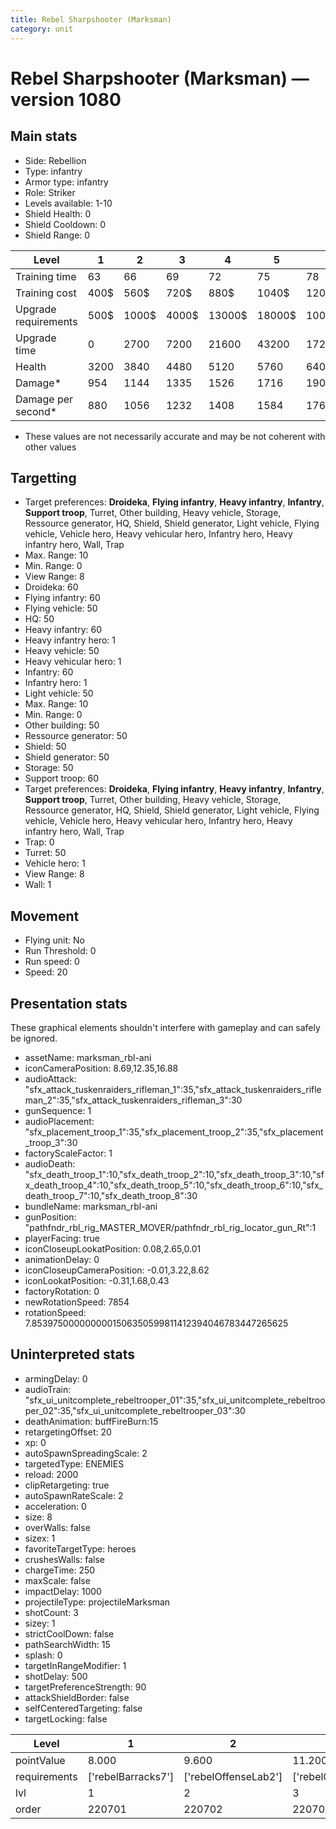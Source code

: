 ```yaml
---
title: Rebel Sharpshooter (Marksman)
category: unit
---
```


# Rebel Sharpshooter (Marksman) — version 1080

## Main stats

  * Side: Rebellion
  * Type: infantry
  * Armor type: infantry
  * Role: Striker
  * Levels available: 1-10
  * Shield Health: 0
  * Shield Cooldown: 0
  * Shield Range: 0

|Level               |1   |2    |3    |4     |5     |6      |7      |8      |9       |10      |
|--------------------|----|-----|-----|------|------|-------|-------|-------|--------|--------|
|Training time       |63  |66   |69   |72    |75    |78     |81     |224    |232     |240     |
|Training cost       |400$|560$ |720$ |880$  |1040$ |1200$  |1360$  |1600$  |1680$   |1840$   |
|Upgrade requirements|500$|1000$|4000$|13000$|18000$|100000$|175000$|340000$|1000000$|2000000$|
|Upgrade time        |0   |2700 |7200 |21600 |43200 |172800 |259200 |432000 |604800  |864000  |
|Health              |3200|3840 |4480 |5120  |5760  |6400   |7040   |7680   |8320    |9600    |
|Damage*             |954 |1144 |1335 |1526  |1716  |1907   |2098   |2288   |2479    |2860    |
|Damage per second*  |880 |1056 |1232 |1408  |1584  |1760   |1936   |2112   |2288    |2640    |

* These values are not necessarily accurate and may be not coherent with other values

## Targetting

  * Target preferences: **Droideka**, **Flying infantry**, **Heavy infantry**, **Infantry**, **Support troop**, Turret, Other building, Heavy vehicle, Storage, Ressource generator, HQ, Shield, Shield generator, Light vehicle, Flying vehicle, Vehicle hero, Heavy vehicular hero, Infantry hero, Heavy infantry hero, Wall, Trap
  * Max. Range: 10
  * Min. Range: 0
  * View Range: 8
  * Droideka: 60
  * Flying infantry: 60
  * Flying vehicle: 50
  * HQ: 50
  * Heavy infantry: 60
  * Heavy infantry hero: 1
  * Heavy vehicle: 50
  * Heavy vehicular hero: 1
  * Infantry: 60
  * Infantry hero: 1
  * Light vehicle: 50
  * Max. Range: 10
  * Min. Range: 0
  * Other building: 50
  * Ressource generator: 50
  * Shield: 50
  * Shield generator: 50
  * Storage: 50
  * Support troop: 60
  * Target preferences: **Droideka**, **Flying infantry**, **Heavy infantry**, **Infantry**, **Support troop**, Turret, Other building, Heavy vehicle, Storage, Ressource generator, HQ, Shield, Shield generator, Light vehicle, Flying vehicle, Vehicle hero, Heavy vehicular hero, Infantry hero, Heavy infantry hero, Wall, Trap
  * Trap: 0
  * Turret: 50
  * Vehicle hero: 1
  * View Range: 8
  * Wall: 1

## Movement

  * Flying unit: No
  * Run Threshold: 0
  * Run speed: 0
  * Speed: 20

## Presentation stats

These graphical elements shouldn't interfere with gameplay and can safely be ignored.

  * assetName: marksman_rbl-ani
  * iconCameraPosition: 8.69,12.35,16.88
  * audioAttack: "sfx_attack_tuskenraiders_rifleman_1":35,"sfx_attack_tuskenraiders_rifleman_2":35,"sfx_attack_tuskenraiders_rifleman_3":30
  * gunSequence: 1
  * audioPlacement: "sfx_placement_troop_1":35,"sfx_placement_troop_2":35,"sfx_placement_troop_3":30
  * factoryScaleFactor: 1
  * audioDeath: "sfx_death_troop_1":10,"sfx_death_troop_2":10,"sfx_death_troop_3":10,"sfx_death_troop_4":10,"sfx_death_troop_5":10,"sfx_death_troop_6":10,"sfx_death_troop_7":10,"sfx_death_troop_8":30
  * bundleName: marksman_rbl-ani
  * gunPosition: "pathfndr_rbl_rig_MASTER_MOVER/pathfndr_rbl_rig_locator_gun_Rt":1
  * playerFacing: true
  * iconCloseupLookatPosition: 0.08,2.65,0.01
  * animationDelay: 0
  * iconCloseupCameraPosition: -0.01,3.22,8.62
  * iconLookatPosition: -0.31,1.68,0.43
  * factoryRotation: 0
  * newRotationSpeed: 7854
  * rotationSpeed: 7.8539750000000001506350599811412394046783447265625

## Uninterpreted stats

  * armingDelay: 0
  * audioTrain: "sfx_ui_unitcomplete_rebeltrooper_01":35,"sfx_ui_unitcomplete_rebeltrooper_02":35,"sfx_ui_unitcomplete_rebeltrooper_03":30
  * deathAnimation: buffFireBurn:15
  * retargetingOffset: 20
  * xp: 0
  * autoSpawnSpreadingScale: 2
  * targetedType: ENEMIES
  * reload: 2000
  * clipRetargeting: true
  * autoSpawnRateScale: 2
  * acceleration: 0
  * size: 8
  * overWalls: false
  * sizex: 1
  * favoriteTargetType: heroes
  * crushesWalls: false
  * chargeTime: 250
  * maxScale: false
  * impactDelay: 1000
  * projectileType: projectileMarksman
  * shotCount: 3
  * sizey: 1
  * strictCoolDown: false
  * pathSearchWidth: 15
  * splash: 0
  * targetInRangeModifier: 1
  * shotDelay: 500
  * targetPreferenceStrength: 90
  * attackShieldBorder: false
  * selfCenteredTargeting: false
  * targetLocking: false

|Level       |1                 |2                   |3                   |4                   |5                   |6                   |7                   |8                   |9                   |10                   |
|------------|------------------|--------------------|--------------------|--------------------|--------------------|--------------------|--------------------|--------------------|--------------------|---------------------|
|pointValue  |8.000             |9.600               |11.200              |12.800              |14.400              |16.000              |17.600              |19.200              |20.800              |24.000               |
|requirements|['rebelBarracks7']|['rebelOffenseLab2']|['rebelOffenseLab3']|['rebelOffenseLab4']|['rebelOffenseLab5']|['rebelOffenseLab6']|['rebelOffenseLab7']|['rebelOffenseLab8']|['rebelOffenseLab9']|['rebelOffenseLab10']|
|lvl         |1                 |2                   |3                   |4                   |5                   |6                   |7                   |8                   |9                   |10                   |
|order       |220701            |220702              |220703              |220704              |220705              |220706              |220707              |220708              |220709              |220710               |

